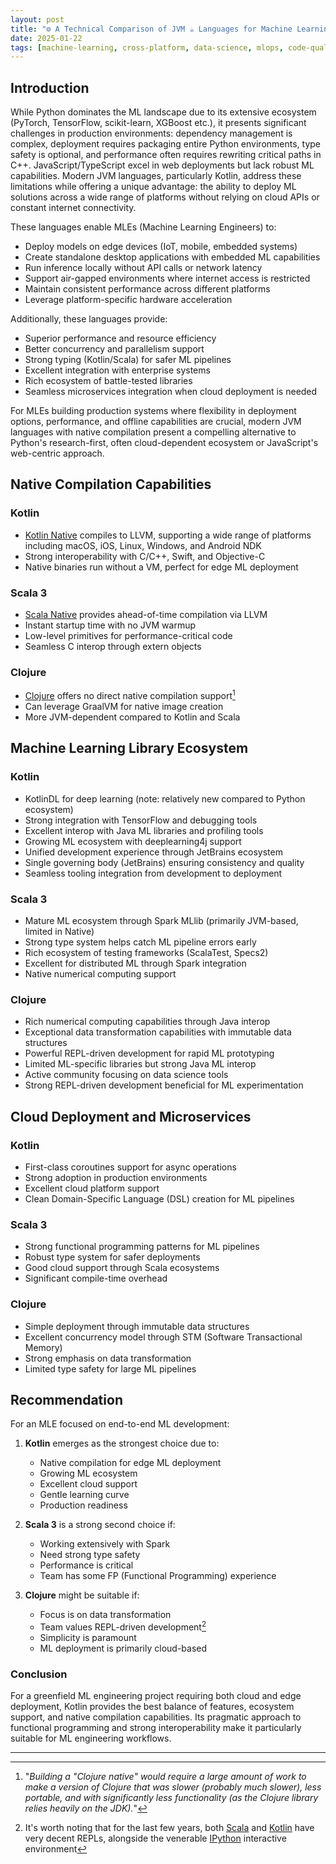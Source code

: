 ```yaml
---
layout: post
title: "⚙️ A Technical Comparison of JVM ☕ Languages for Machine Learning Engineering"
date: 2025-01-22
tags: [machine-learning, cross-platform, data-science, mlops, code-quality, deployment, performance, best-practices]
---
```

<!--more-->

## Introduction 

While Python dominates the ML landscape due to its extensive ecosystem (PyTorch, TensorFlow, scikit-learn, XGBoost etc.), it presents significant challenges in production environments: dependency management is complex, deployment requires packaging entire Python environments, type safety is optional, and performance often requires rewriting critical paths in C++. JavaScript/TypeScript excel in web deployments but lack robust ML capabilities. Modern JVM languages, particularly Kotlin, address these limitations while offering a unique advantage: the ability to deploy ML solutions across a wide range of platforms without relying on cloud APIs or constant internet connectivity.

These languages enable MLEs (Machine Learning Engineers) to:
- Deploy models on edge devices (IoT, mobile, embedded systems)
- Create standalone desktop applications with embedded ML capabilities
- Run inference locally without API calls or network latency
- Support air-gapped environments where internet access is restricted
- Maintain consistent performance across different platforms
- Leverage platform-specific hardware acceleration

Additionally, these languages provide:
- Superior performance and resource efficiency
- Better concurrency and parallelism support
- Strong typing (Kotlin/Scala) for safer ML pipelines
- Excellent integration with enterprise systems
- Rich ecosystem of battle-tested libraries
- Seamless microservices integration when cloud deployment is needed

For MLEs building production systems where flexibility in deployment options, performance, and offline capabilities are crucial, modern JVM languages with native compilation present a compelling alternative to Python's research-first, often cloud-dependent ecosystem or JavaScript's web-centric approach.

## Native Compilation Capabilities

### Kotlin
- [Kotlin Native](https://kotlinlang.org/docs/native-overview.html) compiles to LLVM, supporting a wide range of platforms including macOS, iOS, Linux, Windows, and Android NDK
- Strong interoperability with C/C++, Swift, and Objective-C
- Native binaries run without a VM, perfect for edge ML deployment

### Scala 3
- [Scala Native](https://scala-native.org/en/stable/) provides ahead-of-time compilation via LLVM
- Instant startup time with no JVM warmup
- Low-level primitives for performance-critical code
- Seamless C interop through extern objects

### Clojure
- [Clojure](https://clojure.org/guides/faq) offers no direct native compilation support[^1]
- Can leverage GraalVM for native image creation
- More JVM-dependent compared to Kotlin and Scala

## Machine Learning Library Ecosystem

### Kotlin
- KotlinDL for deep learning (note: relatively new compared to Python ecosystem)
- Strong integration with TensorFlow and debugging tools
- Excellent interop with Java ML libraries and profiling tools
- Growing ML ecosystem with deeplearning4j support
- Unified development experience through JetBrains ecosystem
- Single governing body (JetBrains) ensuring consistency and quality
- Seamless tooling integration from development to deployment

### Scala 3
- Mature ML ecosystem through Spark MLlib (primarily JVM-based, limited in Native)
- Strong type system helps catch ML pipeline errors early
- Rich ecosystem of testing frameworks (ScalaTest, Specs2)
- Excellent for distributed ML through Spark integration
- Native numerical computing support

### Clojure
- Rich numerical computing capabilities through Java interop
- Exceptional data transformation capabilities with immutable data structures
- Powerful REPL-driven development for rapid ML prototyping
- Limited ML-specific libraries but strong Java ML interop
- Active community focusing on data science tools
- Strong REPL-driven development beneficial for ML experimentation

## Cloud Deployment and Microservices

### Kotlin
- First-class coroutines support for async operations
- Strong adoption in production environments
- Excellent cloud platform support
- Clean Domain-Specific Language (DSL) creation for ML pipelines

### Scala 3
- Strong functional programming patterns for ML pipelines
- Robust type system for safer deployments
- Good cloud support through Scala ecosystems
- Significant compile-time overhead

### Clojure
- Simple deployment through immutable data structures
- Excellent concurrency model through STM (Software Transactional Memory)
- Strong emphasis on data transformation
- Limited type safety for large ML pipelines

## Recommendation

For an MLE focused on end-to-end ML development:

1. **Kotlin** emerges as the strongest choice due to:
   - Native compilation for edge ML deployment
   - Growing ML ecosystem
   - Excellent cloud support
   - Gentle learning curve
   - Production readiness

2. **Scala 3** is a strong second choice if:
   - Working extensively with Spark
   - Need strong type safety
   - Performance is critical
   - Team has some FP (Functional Programming) experience

3. **Clojure** might be suitable if:
   - Focus is on data transformation
   - Team values REPL-driven development[^2]
   - Simplicity is paramount
   - ML deployment is primarily cloud-based

### Conclusion
For a greenfield ML engineering project requiring both cloud and edge deployment, Kotlin provides the best balance of features, ecosystem support, and native compilation capabilities. Its pragmatic approach to functional programming and strong interoperability make it particularly suitable for ML engineering workflows.

---
[^1]: "_Building a "Clojure native" would require a large amount of work to make a version of Clojure that was slower (probably much slower), less portable, and with significantly less functionality (as the Clojure library relies heavily on the JDK)._"
[^2]: It's worth noting that for the last few years, both [Scala](https://docs.scala-lang.org/overviews/repl/overview.html) and [Kotlin](https://www.jetbrains.com/help/idea/kotlin-repl.html) have very decent REPLs, alongside the venerable [IPython](https://ipython.org/) interactive environment
